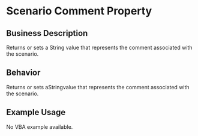 # Scenario Comment Property

## Business Description
Returns or sets a String value that represents the comment associated with the scenario.

## Behavior
Returns or sets aStringvalue that represents the comment associated with the scenario.

## Example Usage
No VBA example available.
